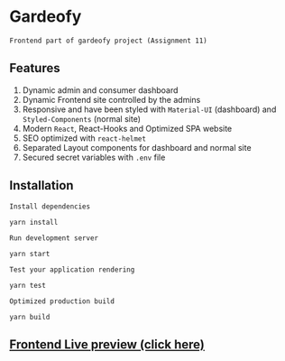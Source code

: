 # Gardeofy
``Frontend part of gardeofy project (Assignment 11)``
## Features
1. Dynamic admin and consumer dashboard
2. Dynamic Frontend site controlled by the admins
3. Responsive and have been styled with `Material-UI` (dashboard) and `Styled-Components` (normal site)
4. Modern `React`, React-Hooks and Optimized SPA website
5. SEO optimized with `react-helmet`
6. Separated Layout components for dashboard and normal site
7. Secured secret variables with `.env` file

## Installation
``Install dependencies``
```
yarn install
```

``Run development server``
```
yarn start
```

``Test your application rendering``
```
yarn test
```

``Optimized production build``
```
yarn build
```
## [Frontend Live preview (click here)](https://gardeofy.web.app/)
